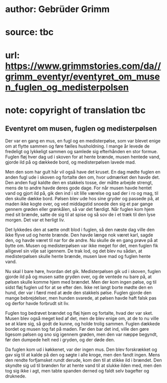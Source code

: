 # author: Gebrüder Grimm
# source: tbc
# url: https://www.grimmstories.com/da//grimm_eventyr/eventyret_om_musen_fuglen_og_medisterpolsen
# note: copyright of translation tbc

## Eventyret om musen, fuglen og medisterpølsen 

Der var en gang en mus, en fugl og en medisterpølse, som var blevet
enige om at flytte sammen og føre fælles husholdning. I mange år levede
de fredeligt og lykkeligt sammen og samlede sig efterhånden en stor
formue. Fuglen fløj hver dag ud i skoven for at hente brænde, musen
hentede vand, gjorde ild på og dækkede bord, og medisterpølsen lavede
mad.

Men den som har gult hår vil også have det kruset. En dag mødte fuglen
en anden fugl ude i skoven og fortalte den om, hvor udmærket den havde
det. Den anden fugl kaldte den en stakkels tosse, der måtte arbejde
strengt, mens de to andre havde deres gode dage. For når musen havde
hentet vand og gjort ild på, gik den ind i sit lille værelse og sad der
i ro og mag, til den skulle dække bord. Pølsen blev ude hos sine gryder
og passede på, at maden ikke kogte over, og ved middagstid snoede den
sig et par gange gennem grøden eller grønkålen, så var det færdigt. Når
fuglen kom hjem med sit brænde, satte de sig til at spise og så sov de i
et træk til den lyse morgen. Det var et herligt liv.

Det lykkedes den at sætte ondt blod i fuglen, så den næste dag ville den
ikke flyve ud og hente brænde. Den havde længe nok været karl, sagde
den, og havde været til nar for de andre. Nu skulle de en gang prøve på
at bytte om. Musen og medisterpølsen var ikke meget for det, men fuglen
fik alligevel sin vilje sat igennem. De trak lod, og det blev nu sådan,
at medisterpølsen skulle hente brænde, musen lave mad og fuglen hente
vand.

Nu skal I bare høre, hvordan det gik. Medisterpølsen gik ud i skoven,
fuglen gjorde ild på og musen satte gryden over, og de ventede nu bare
på, at pølsen skulle komme hjem med brændet. Men der kom ingen pølse, og
til sidst fløj fuglen ud for at se efter den. Ikke ret langt borte mødte
den en hund, der var i færd med at æde den stakkels pølse. Fuglen gjorde
den mange bebrejdelser, men hunden svarede, at pølsen havde haft falsk
pas og derfor havde forbrudt sit liv.

Fuglen tog bedrøvet brændet og fløj hjem og fortalte, hvad der var sket.
Musen blev også meget ked af det, men de blev enige om, at de to nu
ville se at klare sig, så godt de kunne, og holde trolig sammen. Fuglen
dækkede bordet og musen tog fat på maden. Før den bar det ind, ville den
gøre ligesom pølsen og sno sig igennem grøden, men den var næppe
begyndt, før den dumpede helt ned i gryden, og der døde den.

Da fuglen kom ud i køkkenet, var der ingen mus. Den blev forskrækket og
gav sig til at kalde på den og søgte i alle kroge, men den fandt ingen.
Mens den rendte forfjamsket rundt derude, kom den til at stikke ild i
brændet. Den skyndte sig ud til brønden for at hente vand til at slukke
ilden med, men den tog sig ikke i agt, men tabte spanden derned og faldt
selv bagefter og druknede.

